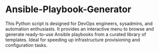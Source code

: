 # Ansible-Playbook-Generator
This Python script is designed for DevOps engineers, sysadmins, and automation enthusiasts. It provides an interactive menu to browse and generate ready-to-use Ansible playbooks from a curated library of templates. Ideal for speeding up infrastructure provisioning and configuration tasks.
